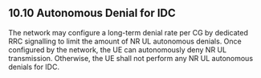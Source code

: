 ## 10.10 Autonomous Denial for IDC

The network may configure a long-term denial rate per CG by dedicated
RRC signalling to limit the amount of NR UL autonomous denials. Once
configured by the network, the UE can autonomously deny NR UL
transmission. Otherwise, the UE shall not perform any NR UL autonomous
denials for IDC.